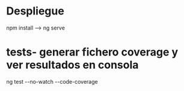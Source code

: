 # Despliegue
 npm install --> ng serve 
# tests- generar fichero coverage y ver resultados en consola

  ng test --no-watch --code-coverage
